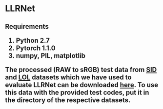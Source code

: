 <h1> LLRNet
  
<h2> Requirements
  
  1. Python 2.7
  2. Pytorch 1.1.0
  3. numpy, PIL, matplotlib
  
The processed (RAW to sRGB) test data from [SID](https://cchen156.github.io/SID.html) and [LOL](https://daooshee.github.io/BMVC2018website/) datasets which we have used to evaluate LLRNet can be downloaded [here](https://indianinstituteofscience-my.sharepoint.com/personal/sameer_iisc_ac_in/_layouts/15/onedrive.aspx?id=%2Fpersonal%2Fsameer%5Fiisc%5Fac%5Fin%2FDocuments%2FTest%5Fdata%2Ftest%5Fdata%2Ezip&parent=%2Fpersonal%2Fsameer%5Fiisc%5Fac%5Fin%2FDocuments%2FTest%5Fdata&ct=1607585997507&or=OWA-NT&cid=edc9cf0e-27d5-9f82-c5b0-7d7648bc4241&originalPath=aHR0cHM6Ly9pbmRpYW5pbnN0aXR1dGVvZnNjaWVuY2UtbXkuc2hhcmVwb2ludC5jb20vOnU6L2cvcGVyc29uYWwvc2FtZWVyX2lpc2NfYWNfaW4vRVRvdHN3SDhMa0pObklFMFVwQlh2UmNCUjlUZnNDQ0RmZk9fcFRPWE9qRUV3UT9ydGltZT1yd2ZoeXQ2YzJFZw). To use this data with the provided test codes, put it in the directory of the respective datasets. 
  
  
